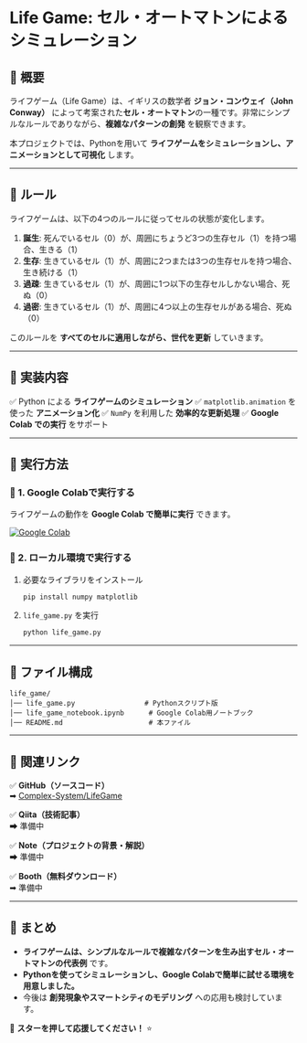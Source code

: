 # Life Game: セル・オートマトンによるシミュレーション

## **📌 概要**
ライフゲーム（Life Game）は、イギリスの数学者 **ジョン・コンウェイ（John Conway）** によって考案された**セル・オートマトン**の一種です。非常にシンプルなルールでありながら、**複雑なパターンの創発** を観察できます。

本プロジェクトでは、Pythonを用いて **ライフゲームをシミュレーションし、アニメーションとして可視化** します。

---

## **📌 ルール**
ライフゲームは、以下の4つのルールに従ってセルの状態が変化します。

1. **誕生**: 死んでいるセル（0）が、周囲にちょうど3つの生存セル（1）を持つ場合、生きる（1）
2. **生存**: 生きているセル（1）が、周囲に2つまたは3つの生存セルを持つ場合、生き続ける（1）
3. **過疎**: 生きているセル（1）が、周囲に1つ以下の生存セルしかない場合、死ぬ（0）
4. **過密**: 生きているセル（1）が、周囲に4つ以上の生存セルがある場合、死ぬ（0）

このルールを **すべてのセルに適用しながら、世代を更新** していきます。

---

## **📌 実装内容**
✅ Python による **ライフゲームのシミュレーション**
✅ `matplotlib.animation` を使った **アニメーション化**
✅ `NumPy` を利用した **効率的な更新処理**
✅ **Google Colab での実行** をサポート

---

## **🚀 実行方法**

### **📌 1. Google Colabで実行する**
ライフゲームの動作を **Google Colab で簡単に実行** できます。

[![Google Colab](https://colab.research.google.com/assets/colab-badge.svg)](https://colab.research.google.com/drive/1PKX1IFVdZrAWJiNdROHXL5sCxpP_VInR?usp=sharing)

### **📌 2. ローカル環境で実行する**
1. 必要なライブラリをインストール
   ```bash
   pip install numpy matplotlib
   ```
2. `life_game.py` を実行
   ```bash
   python life_game.py
   ```

---

## **📂 ファイル構成**
```
life_game/
│── life_game.py                 # Pythonスクリプト版
│── life_game_notebook.ipynb      # Google Colab用ノートブック
│── README.md                     # 本ファイル
```

---

## **📌 関連リンク**
✅ **GitHub（ソースコード）**  
➡ [Complex-System/LifeGame](https://github.com/Ry02024/Complex-System/tree/main/life_game)  

✅ **Qiita（技術記事）**  
➡ 準備中

✅ **Note（プロジェクトの背景・解説）**  
➡ 準備中

✅ **Booth（無料ダウンロード）**  
➡ 準備中

---

## **📌 まとめ**
- **ライフゲームは、シンプルなルールで複雑なパターンを生み出すセル・オートマトンの代表例** です。
- **Pythonを使ってシミュレーションし、Google Colabで簡単に試せる環境を用意しました。**
- 今後は **創発現象やスマートシティのモデリング** への応用も検討しています。

🚀 **スターを押して応援してください！** ⭐
